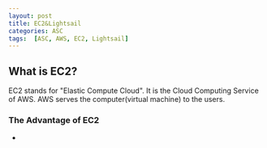 ```yaml
---
layout: post
title: EC2&Lightsail
categories: ASC
tags:  [ASC, AWS, EC2, Lightsail]
---
```


## What is EC2?
EC2 stands for "Elastic Compute Cloud". It is the Cloud Computing Service of AWS. AWS serves the computer(virtual machine) to the users.

### The Advantage of EC2
- 